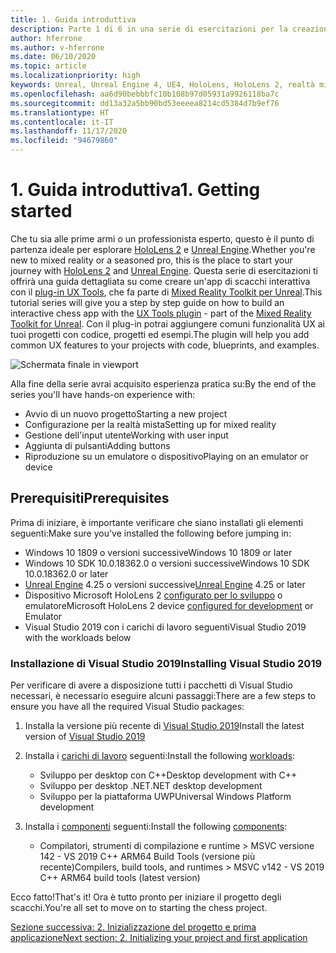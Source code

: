 ```yaml
---
title: 1. Guida introduttiva
description: Parte 1 di 6 in una serie di esercitazioni per la creazione di una semplice app di scacchi con Unreal Engine 4 e il plug-in UX Tools di Mixed Reality Toolkit
author: hferrone
ms.author: v-hferrone
ms.date: 06/10/2020
ms.topic: article
ms.localizationpriority: high
keywords: Unreal, Unreal Engine 4, UE4, HoloLens, HoloLens 2, realtà mista, esercitazione, guida introduttiva, mrtk, uxt, UX Tools, documentazione, visore VR realtà mista, visore VR di windows mixed reality, visore per realtà virtuale
ms.openlocfilehash: aa6d90bebbbfc10b108b97d05931a9926118ba7c
ms.sourcegitcommit: dd13a32a5bb90bd53eeeea8214cd5384d7b9ef76
ms.translationtype: HT
ms.contentlocale: it-IT
ms.lasthandoff: 11/17/2020
ms.locfileid: "94679860"
---
```

# <a name="1-getting-started"></a><span data-ttu-id="976df-104">1. Guida introduttiva</span><span class="sxs-lookup"><span data-stu-id="976df-104">1. Getting started</span></span>

<span data-ttu-id="976df-105">Che tu sia alle prime armi o un professionista esperto, questo è il punto di partenza ideale per esplorare [HoloLens 2](https://docs.microsoft.com/windows/mixed-reality/) e [Unreal Engine](https://www.unrealengine.com/en-US/).</span><span class="sxs-lookup"><span data-stu-id="976df-105">Whether you're new to mixed reality or a seasoned pro, this is the place to start your journey with [HoloLens 2](https://docs.microsoft.com/windows/mixed-reality/) and [Unreal Engine](https://www.unrealengine.com/en-US/).</span></span> <span data-ttu-id="976df-106">Questa serie di esercitazioni ti offrirà una guida dettagliata su come creare un'app di scacchi interattiva con il [plug-in UX Tools](https://github.com/microsoft/MixedReality-UXTools-Unreal), che fa parte di [Mixed Reality Toolkit per Unreal](https://github.com/microsoft/MixedRealityToolkit-Unreal).</span><span class="sxs-lookup"><span data-stu-id="976df-106">This tutorial series will give you a step by step guide on how to build an interactive chess app with the [UX Tools plugin](https://github.com/microsoft/MixedReality-UXTools-Unreal) - part of the [Mixed Reality Toolkit for Unreal](https://github.com/microsoft/MixedRealityToolkit-Unreal).</span></span> <span data-ttu-id="976df-107">Con il plug-in potrai aggiungere comuni funzionalità UX ai tuoi progetti con codice, progetti ed esempi.</span><span class="sxs-lookup"><span data-stu-id="976df-107">The plugin will help you add common UX features to your projects with code, blueprints, and examples.</span></span> 

![Schermata finale in viewport](images/unreal-uxt/5-endscene.PNG)

<span data-ttu-id="976df-109">Alla fine della serie avrai acquisito esperienza pratica su:</span><span class="sxs-lookup"><span data-stu-id="976df-109">By the end of the series you'll have hands-on experience with:</span></span>
* <span data-ttu-id="976df-110">Avvio di un nuovo progetto</span><span class="sxs-lookup"><span data-stu-id="976df-110">Starting a new project</span></span>
* <span data-ttu-id="976df-111">Configurazione per la realtà mista</span><span class="sxs-lookup"><span data-stu-id="976df-111">Setting up for mixed reality</span></span>
* <span data-ttu-id="976df-112">Gestione dell'input utente</span><span class="sxs-lookup"><span data-stu-id="976df-112">Working with user input</span></span>
* <span data-ttu-id="976df-113">Aggiunta di pulsanti</span><span class="sxs-lookup"><span data-stu-id="976df-113">Adding buttons</span></span>
* <span data-ttu-id="976df-114">Riproduzione su un emulatore o dispositivo</span><span class="sxs-lookup"><span data-stu-id="976df-114">Playing on an emulator or device</span></span>


## <a name="prerequisites"></a><span data-ttu-id="976df-115">Prerequisiti</span><span class="sxs-lookup"><span data-stu-id="976df-115">Prerequisites</span></span>
<span data-ttu-id="976df-116">Prima di iniziare, è importante verificare che siano installati gli elementi seguenti:</span><span class="sxs-lookup"><span data-stu-id="976df-116">Make sure you've installed the following before jumping in:</span></span>
* <span data-ttu-id="976df-117">Windows 10 1809 o versioni successive</span><span class="sxs-lookup"><span data-stu-id="976df-117">Windows 10 1809 or later</span></span>
* <span data-ttu-id="976df-118">Windows 10 SDK 10.0.18362.0 o versioni successive</span><span class="sxs-lookup"><span data-stu-id="976df-118">Windows 10 SDK 10.0.18362.0 or later</span></span>
* <span data-ttu-id="976df-119">[Unreal Engine](https://www.unrealengine.com/en-US/get-now) 4.25 o versioni successive</span><span class="sxs-lookup"><span data-stu-id="976df-119">[Unreal Engine](https://www.unrealengine.com/en-US/get-now) 4.25 or later</span></span>
* <span data-ttu-id="976df-120">Dispositivo Microsoft HoloLens 2 [configurato per lo sviluppo](../../platform-capabilities-and-apis/using-visual-studio.md#enabling-developer-mode) o emulatore</span><span class="sxs-lookup"><span data-stu-id="976df-120">Microsoft HoloLens 2 device [configured for development](../../platform-capabilities-and-apis/using-visual-studio.md#enabling-developer-mode) or Emulator</span></span>
* <span data-ttu-id="976df-121">Visual Studio 2019 con i carichi di lavoro seguenti</span><span class="sxs-lookup"><span data-stu-id="976df-121">Visual Studio 2019 with the workloads below</span></span>

### <a name="installing-visual-studio-2019"></a><span data-ttu-id="976df-122">Installazione di Visual Studio 2019</span><span class="sxs-lookup"><span data-stu-id="976df-122">Installing Visual Studio 2019</span></span>
<span data-ttu-id="976df-123">Per verificare di avere a disposizione tutti i pacchetti di Visual Studio necessari, è necessario eseguire alcuni passaggi:</span><span class="sxs-lookup"><span data-stu-id="976df-123">There are a few steps to ensure you have all the required Visual Studio packages:</span></span>
1. <span data-ttu-id="976df-124">Installa la versione più recente di [Visual Studio 2019](https://visualstudio.microsoft.com/downloads/)</span><span class="sxs-lookup"><span data-stu-id="976df-124">Install the latest version of [Visual Studio 2019](https://visualstudio.microsoft.com/downloads/)</span></span>
2. <span data-ttu-id="976df-125">Installa i [carichi di lavoro](https://docs.microsoft.com/visualstudio/install/modify-visual-studio?#modify-workloads) seguenti:</span><span class="sxs-lookup"><span data-stu-id="976df-125">Install the following [workloads](https://docs.microsoft.com/visualstudio/install/modify-visual-studio?#modify-workloads):</span></span>
    * <span data-ttu-id="976df-126">Sviluppo per desktop con C++</span><span class="sxs-lookup"><span data-stu-id="976df-126">Desktop development with C++</span></span>
    * <span data-ttu-id="976df-127">Sviluppo per desktop .NET</span><span class="sxs-lookup"><span data-stu-id="976df-127">.NET desktop development</span></span>
    * <span data-ttu-id="976df-128">Sviluppo per la piattaforma UWP</span><span class="sxs-lookup"><span data-stu-id="976df-128">Universal Windows Platform development</span></span>

3. <span data-ttu-id="976df-129">Installa i [componenti](https://docs.microsoft.com/visualstudio/install/modify-visual-studio?#modify-individual-components) seguenti:</span><span class="sxs-lookup"><span data-stu-id="976df-129">Install the following [components](https://docs.microsoft.com/visualstudio/install/modify-visual-studio?#modify-individual-components):</span></span>
    * <span data-ttu-id="976df-130">Compilatori, strumenti di compilazione e runtime > MSVC versione 142 - VS 2019 C++ ARM64 Build Tools (versione più recente)</span><span class="sxs-lookup"><span data-stu-id="976df-130">Compilers, build tools, and runtimes > MSVC v142 - VS 2019 C++ ARM64 build tools (latest version)</span></span>

<span data-ttu-id="976df-131">Ecco fatto!</span><span class="sxs-lookup"><span data-stu-id="976df-131">That's it!</span></span> <span data-ttu-id="976df-132">Ora è tutto pronto per iniziare il progetto degli scacchi.</span><span class="sxs-lookup"><span data-stu-id="976df-132">You're all set to move on to starting the chess project.</span></span>

[<span data-ttu-id="976df-133">Sezione successiva: 2. Inizializzazione del progetto e prima applicazione</span><span class="sxs-lookup"><span data-stu-id="976df-133">Next section: 2. Initializing your project and first application</span></span>](unreal-uxt-ch2.md)